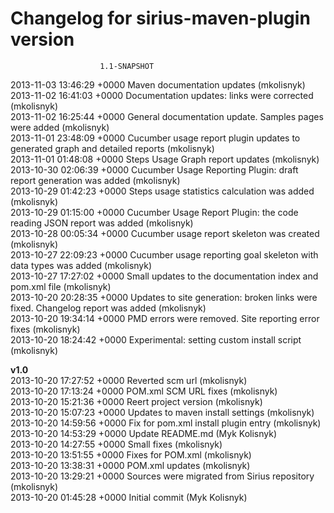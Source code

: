 # Changelog for sirius-maven-plugin version
						1.1-SNAPSHOT

2013-11-03 13:46:29 +0000    Maven documentation updates (mkolisnyk)  
2013-11-02 16:41:03 +0000    Documentation updates: links were corrected (mkolisnyk)  
2013-11-02 16:25:44 +0000    General documentation update. Samples pages were added (mkolisnyk)  
2013-11-01 23:48:09 +0000    Cucumber usage report plugin updates to generated graph and detailed
reports (mkolisnyk)  
2013-11-01 01:48:08 +0000    Steps Usage Graph report updates (mkolisnyk)  
2013-10-30 02:06:39 +0000    Cucumber Usage Reporting Plugin: draft report generation was added (mkolisnyk)  
2013-10-29 01:42:23 +0000    Steps usage statistics calculation was added (mkolisnyk)  
2013-10-29 01:15:00 +0000    Cucumber Usage Report Plugin: the code reading JSON report was added (mkolisnyk)  
2013-10-28 00:05:34 +0000    Cucumber usage report skeleton was created (mkolisnyk)  
2013-10-27 22:09:23 +0000    Cucumber usage reporting goal skeleton with data types was added (mkolisnyk)  
2013-10-27 17:27:02 +0000    Small updates to the documentation index and pom.xml file (mkolisnyk)  
2013-10-20 20:28:35 +0000    Updates to site generation: broken links were fixed. Changelog report
was added (mkolisnyk)  
2013-10-20 19:34:14 +0000    PMD errors were removed. Site reporting error fixes (mkolisnyk)  
2013-10-20 18:24:42 +0000    Experimental: setting custom install script
 (mkolisnyk)  

**v1.0**  
2013-10-20 17:27:52 +0000    Reverted scm url
 (mkolisnyk)  
2013-10-20 17:13:24 +0000    POM.xml SCM URL fixes
 (mkolisnyk)  
2013-10-20 15:21:36 +0000    Reert project version (mkolisnyk)  
2013-10-20 15:07:23 +0000    Updates to maven install settings (mkolisnyk)  
2013-10-20 14:59:56 +0000    Fix for pom.xml install plugin entry (mkolisnyk)  
2013-10-20 14:53:29 +0000    Update README.md (Myk Kolisnyk)  
2013-10-20 14:27:55 +0000    Small fixes (mkolisnyk)  
2013-10-20 13:51:55 +0000    Fixes for POM.xml (mkolisnyk)  
2013-10-20 13:38:31 +0000    POM.xml updates (mkolisnyk)  
2013-10-20 13:29:21 +0000    Sources were migrated from Sirius repository (mkolisnyk)  
2013-10-20 01:45:28 +0000    Initial commit
 (Myk Kolisnyk)  
